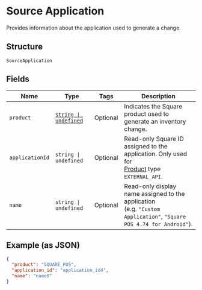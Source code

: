 
# Source Application

Provides information about the application used to generate a change.

## Structure

`SourceApplication`

## Fields

| Name | Type | Tags | Description |
|  --- | --- | --- | --- |
| `product` | [`string \| undefined`](/doc/models/product.md) | Optional | Indicates the Square product used to generate an inventory change. |
| `applicationId` | `string \| undefined` | Optional | Read-only Square ID assigned to the application. Only used for<br>[Product](/doc/models/product.md) type `EXTERNAL_API`. |
| `name` | `string \| undefined` | Optional | Read-only display name assigned to the application<br>(e.g. `"Custom Application"`, `"Square POS 4.74 for Android"`). |

## Example (as JSON)

```json
{
  "product": "SQUARE_POS",
  "application_id": "application_id4",
  "name": "name0"
}
```

